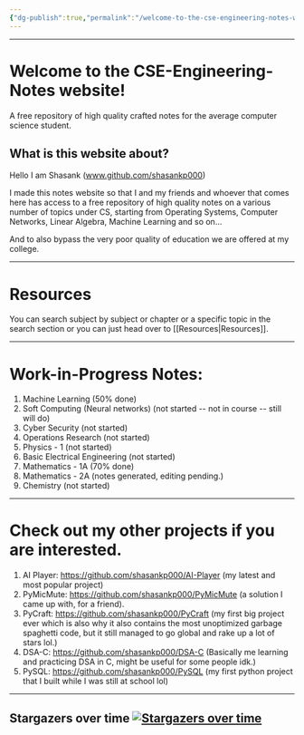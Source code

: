 ```yaml
---
{"dg-publish":true,"permalink":"/welcome-to-the-cse-engineering-notes-website/","tags":["gardenEntry"],"created":"2025-08-23T17:27:42.895+05:30","updated":"2025-08-23T20:06:57.249+05:30"}
---
```


---
# Welcome to the CSE-Engineering-Notes website!

A free repository of high quality crafted notes for the average computer science student.

## What is this website about?

Hello I am Shasank (www.github.com/shasankp000)

I made this notes website so that I and my friends and whoever that comes here has access to a free repository of high quality notes on a various number of topics under CS, starting from Operating Systems, Computer Networks, Linear Algebra, Machine Learning and so on...

And to also bypass the very poor quality of education we are offered at my college.

---
# Resources

You can search subject by subject or chapter or a specific topic in the search section or you can just head over to [[Resources\|Resources]].

---
# Work-in-Progress Notes:

1. Machine Learning (50% done)
2. Soft Computing (Neural networks) (not started -- not in course -- still will do)
3. Cyber Security (not started)
4. Operations Research (not started)
5. Physics - 1 (not started)
6. Basic Electrical Engineering (not started)
7. Mathematics - 1A (70% done)
8. Mathematics - 2A (notes generated, editing pending.)
9. Chemistry (not started)

---
# Check out my other projects if you are interested.

1. AI Player: https://github.com/shasankp000/AI-Player (my latest and most popular project)
2. PyMicMute: https://github.com/shasankp000/PyMicMute (a solution I came up with, for a friend).
3. PyCraft: https://github.com/shasankp000/PyCraft (my first big project ever which is also why it also contains the most unoptimized garbage spaghetti code, but it still managed to go global and rake up a lot of stars lol.)
4. DSA-C: https://github.com/shasankp000/DSA-C (Basically me learning and practicing DSA in C, might be useful for some people idk.)
5. PySQL: https://github.com/shasankp000/PySQL (my first python project that I built while I was still at school lol)

---
## Stargazers over time [![Stargazers over time](https://starchart.cc/shasankp000/CSE-Engineering-Notes.svg?variant=adaptive)](https://starchart.cc/shasankp000/CSE-Engineering-Notes)

